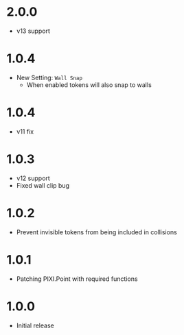 # 2.0.0

- v13 support

# 1.0.4

- New Setting: `Wall Snap`
  - When enabled tokens will also snap to walls

# 1.0.4

- v11 fix

# 1.0.3

- v12 support
- Fixed wall clip bug

# 1.0.2

- Prevent invisible tokens from being included in collisions

# 1.0.1

- Patching PIXI.Point with required functions

# 1.0.0

- Initial release
